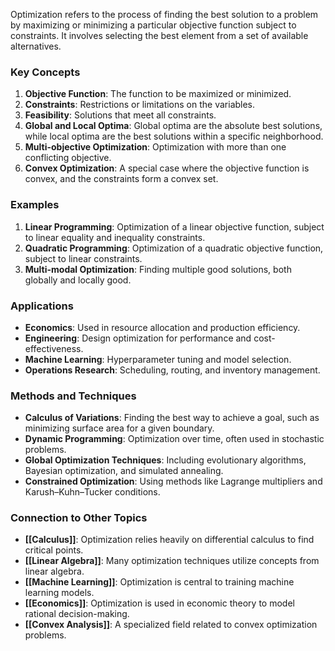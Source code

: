 Optimization refers to the process of finding the best solution to a problem by maximizing or minimizing a particular objective function subject to constraints. It involves selecting the best element from a set of available alternatives.

### Key Concepts

1. **Objective Function**: The function to be maximized or minimized.
2. **Constraints**: Restrictions or limitations on the variables.
3. **Feasibility**: Solutions that meet all constraints.
4. **Global and Local Optima**: Global optima are the absolute best solutions, while local optima are the best solutions within a specific neighborhood.
5. **Multi-objective Optimization**: Optimization with more than one conflicting objective.
6. **Convex Optimization**: A special case where the objective function is convex, and the constraints form a convex set.

### Examples

1. **Linear Programming**: Optimization of a linear objective function, subject to linear equality and inequality constraints.
2. **Quadratic Programming**: Optimization of a quadratic objective function, subject to linear constraints.
3. **Multi-modal Optimization**: Finding multiple good solutions, both globally and locally good.

### Applications

- **Economics**: Used in resource allocation and production efficiency.
- **Engineering**: Design optimization for performance and cost-effectiveness.
- **Machine Learning**: Hyperparameter tuning and model selection.
- **Operations Research**: Scheduling, routing, and inventory management.

### Methods and Techniques

- **Calculus of Variations**: Finding the best way to achieve a goal, such as minimizing surface area for a given boundary.
- **Dynamic Programming**: Optimization over time, often used in stochastic problems.
- **Global Optimization Techniques**: Including evolutionary algorithms, Bayesian optimization, and simulated annealing.
- **Constrained Optimization**: Using methods like Lagrange multipliers and Karush–Kuhn–Tucker conditions.

### Connection to Other Topics

- **[[Calculus]]**: Optimization relies heavily on differential calculus to find critical points.
- **[[Linear Algebra]]**: Many optimization techniques utilize concepts from linear algebra.
- **[[Machine Learning]]**: Optimization is central to training machine learning models.
- **[[Economics]]**: Optimization is used in economic theory to model rational decision-making.
- **[[Convex Analysis]]**: A specialized field related to convex optimization problems.